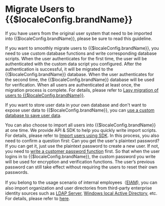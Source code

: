 # Migrate Users to {{$localeConfig.brandName}}

<LastUpdated/>

If you have users from the original user system that need to be imported into {{$localeConfig.brandName}}, please be sure to read this guideline.

If you want to smoothly migrate users to {{$localeConfig.brandName}}, you need to use custom database functions and write corresponding database scripts. When the user authenticates for the first time, the user will be authenticated with the custom data script you configured. After the authentication is successful, it will be migrated to the {{$localeConfig.brandName}} database. When the user authenticates for the second time, the {{$localeConfig.brandName}}  database will be used for verification. When all users are authenticated at least once, the migration process is complete. For details, please refer to [Lasy migration of users to {{$localeConfig.brandName}}](/guides/database-connection/lazy-migration.md).

If you want to store user data in your own database and don't want to expose user data to {{$localeConfig.brandName}}, you can [use a custom database to save user data](/guides/database-connection/custom-user-store.md).

You can also choose to import all users into {{$localeConfig.brandName}} at one time. We provide API & SDK to help you quickly write import scripts. For details, please refer to [Import users using SDK](./use-api.md). In this process, you also need to confirm a question first: Can you get the user's plaintext password? If you can get it, just use the plaintext password to create a new user. If not, you need to [write a customer password function](/guides/migrations/custom-password-script/) first. So that when the user logins in to {{$localeConfig.brandName}}, the custom password you write will be used for encryption and verification functions. The user’s previous password can still take effect without requiring the users to reset their own passwords. 

If you belong to the usage scenario of internal employees（[EIAM](/concepts/ciam-and-eiam.md)), you can also import organization and user directories from third-party enterprise identity sources such as [LDAP Server](https://www.openldap.org/), [Windows local Active Directory](https://en.wikipedia.org/wiki/Active_Directory), etc. For details, please refer to [here](./import-from-third-party-identity-provider/README.md).
